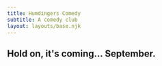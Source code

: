 ```yaml
---
title: Humdingers Comedy
subtitle: A comedy club
layout: layouts/base.njk
---
```



## Hold on, it's coming... September.


